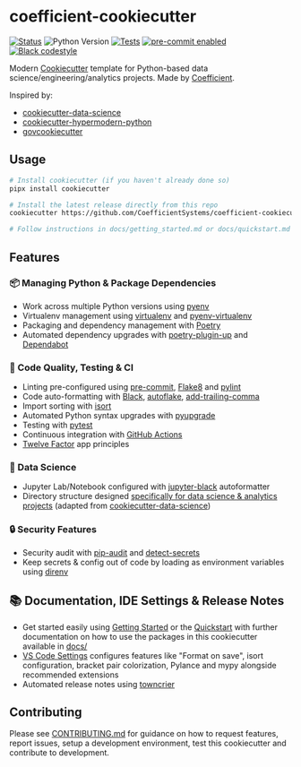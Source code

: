 # coefficient-cookiecutter

<!-- badges-begin -->

[![Status][status badge]][status badge]
![Python Version][python version badge]
[![Tests][github actions badge]][github actions page]
[![pre-commit enabled][pre-commit badge]][pre-commit project]
[![Black codestyle][black badge]][black project]

[black badge]: https://img.shields.io/badge/code%20style-black-000000.svg
[black project]: https://github.com/psf/black
[github actions badge]: https://github.com/CoefficientSystems/coefficient-cookiecutter/actions/workflows/main.yaml/badge.svg
[github actions page]: https://github.com/CoefficientSystems/coefficient-cookiecutter/actions/workflows/main.yaml?query=workflow%3ACI
[pre-commit badge]: https://img.shields.io/badge/pre--commit-enabled-brightgreen?logo=pre-commit&logoColor=white
[pre-commit project]: https://pre-commit.com/
[python version badge]: https://img.shields.io/badge/python-3.6%20%7C%203.7%20%7C%203.8%20%7C%203.9%20%7C%203.10-blue
[status badge]: https://badgen.net/badge/status/alpha/d8624d

<!-- badges-end -->

Modern [Cookiecutter] template for Python-based data
science/engineering/analytics projects. Made by [Coefficient].

Inspired by:
  - [cookiecutter-data-science]
  - [cookiecutter-hypermodern-python]
  - [govcookiecutter]


## Usage

```sh
# Install cookiecutter (if you haven't already done so)
pipx install cookiecutter

# Install the latest release directly from this repo
cookiecutter https://github.com/CoefficientSystems/coefficient-cookiecutter

# Follow instructions in docs/getting_started.md or docs/quickstart.md
```


## Features

<!-- features-begin -->

### 📦 Managing Python & Package Dependencies
  - Work across multiple Python versions using [pyenv]
  - Virtualenv management using [virtualenv] and [pyenv-virtualenv]
  - Packaging and dependency management with [Poetry]
  - Automated dependency upgrades with [poetry-plugin-up] and [Dependabot]

### 👷 Code Quality, Testing & CI
  - Linting pre-configured using [pre-commit], [Flake8] and [pylint]
  - Code auto-formatting with [Black], [autoflake], [add-trailing-comma]
  - Import sorting with [isort]
  - Automated Python syntax upgrades with [pyupgrade]
  - Testing with [pytest]
  - Continuous integration with [GitHub Actions]
  - [Twelve Factor] app principles

### 🤖 Data Science
  - Jupyter Lab/Notebook configured with [jupyter-black] autoformatter
  - Directory structure designed [specifically for data science & analytics
    projects](https://drivendata.github.io/cookiecutter-data-science/#directory-structure) (adapted
    from [cookiecutter-data-science])

### 🔒 Security Features
  - Security audit with [pip-audit] and [detect-secrets]
  - Keep secrets & config out of code by loading as environment variables using [direnv]


## 📚 Documentation, IDE Settings & Release Notes
  - Get started easily using [Getting Started]({{cookiecutter.repo_name}}/docs/getting_started.md) or
    the [Quickstart]({{cookiecutter.repo_name}}/docs/quickstart.md) with further documentation on how
    to use the packages in this cookiecutter available in [docs/]({{cookiecutter.repo_name}}/docs/)
  - [VS Code Settings] configures features like "Format on save", isort configuration, bracket pair
    colorization, Pylance and mypy alongside recommended extensions
  - Automated release notes using [towncrier]

<!-- features-end -->

## Contributing

Please see [CONTRIBUTING.md](CONTRIBUTING.md) for guidance on how to request features, report
issues, setup a development environment, test this cookiecutter and contribute to development.

[add-trailing-comma]: https://github.com/asottile/add-trailing-comma
[autoflake]: https://github.com/pycqa/autoflake
[black]: https://github.com/psf/black
[coefficient]: https://coefficient.ai
[cookiecutter-data-science]: https://drivendata.github.io/cookiecutter-data-science/
[cookiecutter-hypermodern-python]: https://github.com/cjolowicz/cookiecutter-hypermodern-python
[cookiecutter]: https://github.com/cookiecutter/cookiecutter
[dependabot]: https://github.com/dependabot
[detect-secrets]: https://github.com/yelp/detect-secrets
[direnv]: https://direnv.net/
[flake8]: https://flake8.pycqa.org/
[github actions]: https://github.com/features/actions
[govcookiecutter]: https://best-practice-and-impact.github.io/govcookiecutter/#govcookiecutter
[isort]: https://pycqa.github.io/isort/
[jupyter-black]: https://pypi.org/project/jupyter-black/
[pip-audit]: https://pypi.org/project/pip-audit/
[poetry]: https://python-poetry.org/
[poetry-plugin-up]: https://github.com/MousaZeidBaker/poetry-plugin-up
[pre-commit]: https://pre-commit.com/
[pyenv-virtualenv]: https://github.com/pyenv/pyenv-virtualenv
[pyenv]: https://github.com/pyenv/pyenv
[pylint]: https://pypi.org/project/pylint/
[pytest]: https://docs.pytest.org/
[pyupgrade]: https://github.com/asottile/pyupgrade
[towncrier]: https://github.com/twisted/towncrier
[twelve factor]: https://12factor.net/
[virtualenv]: https://pypi.org/project/virtualenv/
[vs code settings]: https://code.visualstudio.com/docs/getstarted/settings
